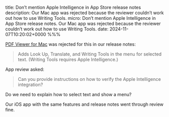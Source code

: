 title: Don’t mention Apple Intelligence in App Store release notes
description: Our Mac app was rejected because the reviewer couldn’t work out how to use Writing Tools.
micro: Don’t mention Apple Intelligence in App Store release notes. Our Mac app was rejected because the reviewer couldn’t work out how to use Writing Tools.
date: 2024-11-07T10:20:02+0000
%%%

[PDF Viewer for Mac](https://apps.apple.com/app/id1120099014) was rejected for this in our release notes:

> Adds Look Up, Translate, and Writing Tools in the menu for selected text. (Writing Tools requires Apple Intelligence.)

App review asked:

> Can you provide instructions on how to verify the Apple Intelligence integration?

Do we need to explain how to select text and show a menu?

Our iOS app with the same features and release notes went through review fine.

